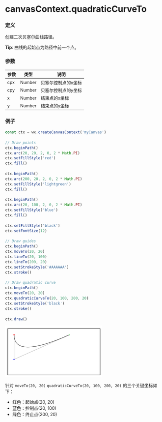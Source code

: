 # canvasContext.quadraticCurveTo

### 定义
创建二次贝塞尔曲线路径。

**Tip**: 曲线的起始点为路径中前一个点。

### 参数
| 参数   | 类型     | 说明         |
| ---- | ------ | ---------- |
| cpx  | Number | 贝塞尔控制点的x坐标 |
| cpy  | Number | 贝塞尔控制点的y坐标 |
| x    | Number | 结束点的x坐标    |
| y    | Number | 结束点的y坐标    |

### 例子
```javascript
const ctx = wx.createCanvasContext('myCanvas')

// Draw points
ctx.beginPath()
ctx.arc(20, 20, 2, 0, 2 * Math.PI)
ctx.setFillStyle('red')
ctx.fill()

ctx.beginPath()
ctx.arc(200, 20, 2, 0, 2 * Math.PI)
ctx.setFillStyle('lightgreen')
ctx.fill()

ctx.beginPath()
ctx.arc(20, 100, 2, 0, 2 * Math.PI)
ctx.setFillStyle('blue')
ctx.fill()

ctx.setFillStyle('black')
ctx.setFontSize(12)

// Draw guides
ctx.beginPath()
ctx.moveTo(20, 20)
ctx.lineTo(20, 100)
ctx.lineTo(200, 20)
ctx.setStrokeStyle('#AAAAAA')
ctx.stroke()

// Draw quadratic curve
ctx.beginPath()
ctx.moveTo(20, 20)
ctx.quadraticCurveTo(20, 100, 200, 20)
ctx.setStrokeStyle('black')
ctx.stroke()

ctx.draw()
```

![](../../image/canvas/quadratic-curve-to.png)

针对 `moveTo(20, 20)` `quadraticCurveTo(20, 100, 200, 20)` 的三个关键坐标如下：
- 红色：起始点(20, 20)
- 蓝色：控制点(20, 100)
- 绿色：终止点(200, 20)
